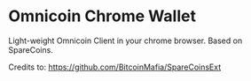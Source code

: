 Omnicoin Chrome Wallet
==========

Light-weight Omnicoin Client in your chrome browser.
Based on SpareCoins.

Credits to: https://github.com/BitcoinMafia/SpareCoinsExt
